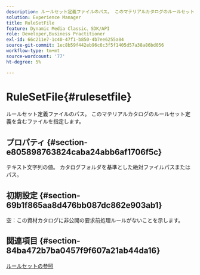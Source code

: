 ```yaml
---
description: ルールセット定義ファイルのパス。 このマテリアルカタログのルールセット定義を含むファイルを指定します。
solution: Experience Manager
title: RuleSetFile
feature: Dynamic Media Classic、SDK/API
role: Developer,Business Practitioner
exl-id: 66c211e7-1c40-47f1-b850-4b7ee6255a84
source-git-commit: 1ec8b59f442eb96c6c3f5f1405d57a38a86bd056
workflow-type: tm+mt
source-wordcount: '77'
ht-degree: 5%

---
```


# RuleSetFile{#rulesetfile}

ルールセット定義ファイルのパス。 このマテリアルカタログのルールセット定義を含むファイルを指定します。

## プロパティ {#section-e805898763824caba24abb6af1706f5c}

テキスト文字列の値。 カタログフォルダを基準とした絶対ファイルパスまたはパス。

## 初期設定 {#section-69b1f865aa8d476bb087dc862e903ab1}

空：この資材カタログに非公開の要求前処理ルールがないことを示します。

## 関連項目 {#section-84ba472b7ba0457f9f607a21ab44da16}

[ルールセットの参照](../../../../../ir-api/material-cat/image-rendering-api-ref/c-ir-material-catalog/c-ir-rule-set-reference/c-ir-rule-set-reference.md#concept-2369f884d9724727aaf436b5b0261dbe)
